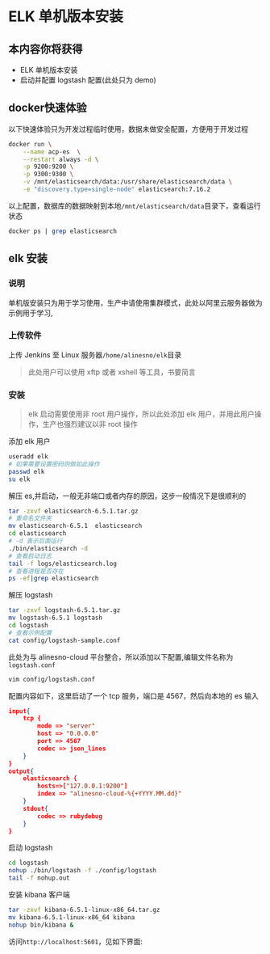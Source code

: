 # ELK 单机版本安装

## 本内容你将获得

- ELK 单机版本安装
- 启动并配置 logstash 配置(此处只为 demo)

## docker快速体验

以下快速体验只为开发过程临时使用，数据未做安全配置，方便用于开发过程

```sh
docker run \
    --name acp-es  \
    --restart always -d \
    -p 9200:9200 \
    -p 9300:9300 \
    -v /mnt/elasticsearch/data:/usr/share/elasticsearch/data \
    -e "discovery.type=single-node" elasticsearch:7.16.2
```

以上配置，数据库的数据映射到本地`/mnt/elasticsearch/data`目录下，查看运行状态
```sh
docker ps | grep elasticsearch
```

## elk 安装

### 说明

单机版安装只为用于学习使用，生产中请使用集群模式，此处以阿里云服务器做为示例用于学习,

### 上传软件

上传 Jenkins 至 Linux 服务器`/home/alinesno/elk`目录

> 此处用户可以使用 xftp 或者 xshell 等工具，书要简言

### 安装

> elk 启动需要使用非 root 用户操作，所以此处添加 elk 用户，并用此用户操作，生产也强烈建议以非 root 操作

添加 elk 用户

```bash
useradd elk
# 如果需要设置密码则做如此操作
passwd elk
su elk
```

解压 es,并启动，一般无非端口或者内存的原因，这步一般情况下是很顺利的

```bash
tar -zxvf elasticsearch-6.5.1.tar.gz
# 重命名文件夹
mv elasticsearch-6.5.1  elasticsearch
cd elasticsearch
# -d 表示后面运行
./bin/elasticsearch -d
# 查看启动日志
tail -f logs/elasticsearch.log
# 查看进程是否存在
ps -ef|grep elasticsearch
```

解压 logstash

```bash
tar -zxvf logstash-6.5.1.tar.gz
mv logstash-6.5.1 logstash
cd logstash
# 查看示例配置
cat config/logstash-sample.conf
```

此处为与 alinesno-cloud 平台整合，所以添加以下配置,编辑文件名称为`logstash.conf`

```bash
vim config/logstash.conf
```

配置内容如下，这里启动了一个 tcp 服务，端口是 4567，然后向本地的 es 输入

```json
input{
    tcp {
        mode => "server"
        host => "0.0.0.0"
        port => 4567
        codec => json_lines
    }
}
output{
    elasticsearch {
        hosts=>["127.0.0.1:9200"]
        index => "alinesno-cloud-%{+YYYY.MM.dd}"
    }
    stdout{
        codec => rubydebug
    }
}
```

启动 logstash

```bash
cd logstash
nohup ./bin/logstash -f ./config/logstash
tail -f nohup.out
```

安装 kibana 客户端

```bash
tar -zxvf kibana-6.5.1-linux-x86_64.tar.gz
mv kibana-6.5.1-linux-x86_64 kibana
nohup bin/kibana &
```

访问`http://localhost:5601`，见如下界面:

<img :src="$withBase('/operation/kibana_01.png')">

<!-- ## Ansible构建 -->
<!-- - 脚本编写 -->

<!-- ## 镜像 -->
<!-- - 构建镜像 -->
<!-- - 使用 -->

<!-- ## 参考资料 -->
<!-- - [GitBook官网](http://www.baidu.com) -->
